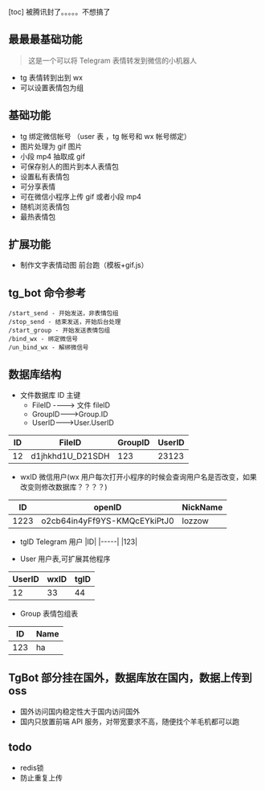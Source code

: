 [toc]
被腾讯封了。。。。。不想搞了
## 最最最基础功能

> 这是一个可以将 Telegram 表情转发到微信的小机器人

- tg 表情转到出到 wx
- 可以设置表情包为组

## 基础功能

- tg 绑定微信帐号 （user 表 ，tg 帐号和 wx 帐号绑定）
- 图片处理为 gif 图片
- 小段 mp4 抽取成 gif
- 可保存别人的图片到本人表情包
- 设置私有表情包
- 可分享表情
- 可在微信小程序上传 gif 或者小段 mp4
- 随机浏览表情包
- 最热表情包

## 扩展功能

- 制作文字表情动图 前台跑（模板+gif.js）

## tg_bot 命令参考

```
/start_send - 开始发送，非表情包组
/stop_send - 结束发送，开始后台处理
/start_group - 开始发送表情包组
/bind_wx - 绑定微信号
/un_bind_wx - 解绑微信号
```

## 数据库结构

- 文件数据库 ID 主键
  - FileID ----> 文件 fileID
  - GroupID--->Group.ID
  - UserID--->User.UserID

| ID  | FileID           | GroupID | UserID |
| --- | ---------------- | ------- | ------ |
| 12  | d1jhkhd1U_D21SDH | 123     | 23123  |

- wxID 微信用户(wx 用户每次打开小程序的时候会查询用户名是否改变，如果改变则修改数据库？？？？)

| ID   | openID                       | NickName |
| ---- | ---------------------------- | -------- |
| 1223 | o2cb64in4yFf9YS-KMQcEYkiPtJ0 | lozzow   |

- tgID Telegram 用户
  |ID|
  |-----|
  |123|

- User 用户表,可扩展其他程序

| UserID | wxID | tgID |
| ------ | ---- | ---- |
| 12     | 33   | 44   |

- Group 表情包组表

| ID  | Name |
| --- | ---- |
| 123 | ha   |

## TgBot 部分挂在国外，数据库放在国内，数据上传到 oss

- 国外访问国内稳定性大于国内访问国外
- 国内只放置前端 API 服务，对带宽要求不高，随便找个羊毛机都可以跑

## todo
- redis锁
- 防止重复上传

